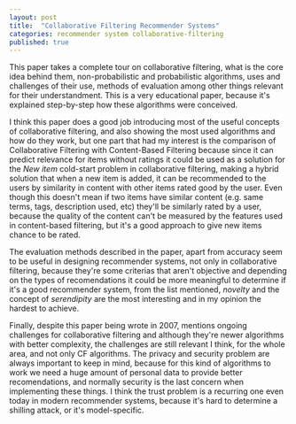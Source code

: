 ```yaml
---
layout: post
title:  "Collaborative Filtering Recommender Systems"
categories: recommender system collaborative-filtering
published: true
---
```


This paper takes a complete tour on collaborative filtering, what is the core idea behind them, non-probabilistic and probabilistic algorithms, uses and challenges of their use, methods of evaluation among other things relevant for their understandment. This is a very educational paper, because it's explained step-by-step how these algorithms were conceived.

I think this paper does a good job introducing most of the useful concepts of collaborative filtering, and also showing the most used algorithms and how do they work, but one part that had my interest is the comparison of Collaborative Filtering with Content-Based Filtering because since it can predict relevance for items without ratings it could be used as a solution for the *New item* cold-start problem in collaborative filtering, making a hybrid solution that when a new item is added, it can be recommended to the users by similarity in content with other items rated good by the user. Even though this doesn't mean if two items have similar content (e.g. same terms, tags, description used, etc) they'll be similarly rated by a user, because the quality of the content can't be measured by the features used in content-based filtering, but it's a good approach to give new items chance to be rated.

The evaluation methods described in the paper, apart from accuracy seem to be useful in designing recommender systems, not only in collaborative filtering, because they're some criterias that aren't objective and depending on the types of recomendations it could be more meaningful to determine if it's a good recommender system, from the list mentioned, *novelty* and the concept of *serendipity* are the most interesting and in my opinion the hardest to achieve.

Finally, despite this paper being wrote in 2007, mentions ongoing challenges for collaborative filtering and although they're newer algorithms with better complexity, the challenges are still relevant I think, for the whole area, and not only CF algorithms. The privacy and security problem are always important to keep in mind, because for this kind of algorithms to work we need a huge amount of personal data to provide better recomendations, and normally security is the last concern when implementing these things. I think the trust problem is a recurring one even today in modern recommender systems, because it's hard to determine a shilling attack, or it's model-specific.
